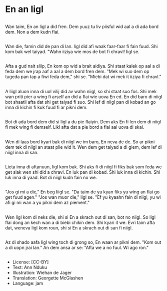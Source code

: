 # En an Iigl

##
Wan taim, En an Iigl a did fren. Dem yuuz tu liv piisful wid aal a di ada bord dem. Non a dem kudn flai.

##
Wan die, famin did de pan di lan. Iigl did afi waak faar-faar fi fain fuud. Shi kom bak wel taiyad. "Wahn iiziya wie mos de bot fi chravl! Iigl se.

##
Afta a gud nait sliip, En kom op wid a brait aidiya. Shi staat kalek op aal a di feda dem we jrap aaf a aal a dem bord fren dem. "Mek wi suo dem op tugeda pan tap a fiwi feda dem," shi se. "Miebi dat wi mek it iiziya fi chravl."

##
A Iiigl aluon inna di uol vilij did av wahn niigl, so shi staat suo fos. Shi mek wan priti pier a wing fi arself an did a flai wie uova En ed. En did baro di niigl bot shaatli afta dat shi get taiyad fi suo. Shi lef di niigl pan di kobad an go inna di kichin fi kuk fuud fi ar pikni dem.

##
Bot di ada bord dem did si Iigl a du pie flaiyin. Dem aks En fi len dem di niigl fi mek wing fi demself. Likl afta dat a pie bord a flai aal uova di skai.

##
Wen di laas bord kyari bak di niigl we im baro, En neva de de. So ar pikni dem tek di niigl an staat plie wid it. Wen dem get taiyad a di giem, dem lef di niigl inna di san.

##
Lieta inna di aftanuun, Iigl kom bak. Shi aks fi di niigl fi fiks bak som feda we get slak wen shi did a chravl. En luk pan di kobad. Shi luk inna di kichin. Shi luk inna di yaad. Bot di niigl kudn fain no we.

##
"Jos gi mi a die," En beg Iiigl se. "Da taim de yu kyan fiks yu wing an flai go get fuud agen." "Jos wan muor die," Iigl se. "Ef yu kyaahn fain di niigl, yu wi afi gi mi wan a yu pikni dem az piement."

##
Wen Iigl kom di neks die, shi si En a skrach out di san, bot no niigl. So Iigl flai dong an kech wan a di biebi chikin dem. Shi kyari it we. Evri taim afta dat, weneva Iigl kom roun, shi si En a skrach out di san fi niigl.

##
Az di shado aafa Iigl wing toch di grong so, En waan ar pikni dem. "Kom out a di uopn jrai lan." An dem ansa ar se: "Afta we a no fuul. Wi ago ron."

##
* License: [CC-BY]
* Text: Ann Nduku
* Illustration: Wiehan de Jager
* Translation: Georgette McGlashen
* Language: jam
